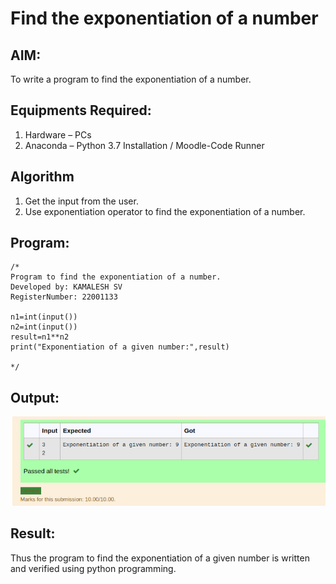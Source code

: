 # Find the exponentiation of a number

## AIM:
To write a program to find the exponentiation of a number.

## Equipments Required:
1. Hardware – PCs
2. Anaconda – Python 3.7 Installation / Moodle-Code Runner

## Algorithm
1. Get the input from the user.
2. Use exponentiation operator to find the exponentiation of a number.

## Program:
```
/*
Program to find the exponentiation of a number.
Developed by: KAMALESH SV
RegisterNumber: 22001133

n1=int(input())
n2=int(input())
result=n1**n2
print("Exponentiation of a given number:",result)

*/
```

## Output:
![exponentiation of a number](./OUTPUT.png)


## Result:
Thus the program to find the exponentiation of a given number is written and verified using python programming.
